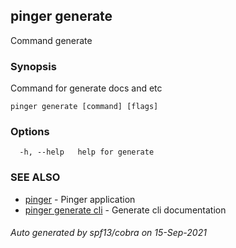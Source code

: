 ## pinger generate

Command generate

### Synopsis

Command for generate docs and etc

```
pinger generate [command] [flags]
```

### Options

```
  -h, --help   help for generate
```

### SEE ALSO

* [pinger](pinger.md)	 - Pinger application
* [pinger generate cli](pinger_generate_cli.md)	 - Generate cli documentation

###### Auto generated by spf13/cobra on 15-Sep-2021
